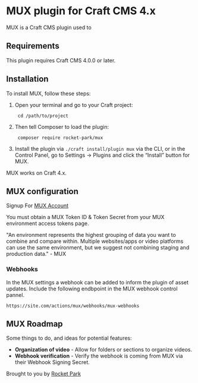 # MUX plugin for Craft CMS 4.x

MUX is a Craft CMS plugin used to 

## Requirements

This plugin requires Craft CMS 4.0.0 or later.

## Installation

To install MUX, follow these steps:

1. Open your terminal and go to your Craft project:

        cd /path/to/project

2. Then tell Composer to load the plugin:

        composer require rocket-park/mux

3. Install the plugin via `./craft install/plugin mux` via the CLI, or in the Control Panel, go to Settings → Plugins and click the “Install” button for MUX.

MUX works on Craft 4.x.

## MUX configuration

Signup For [MUX Account](https://mux.com/)

You must obtain a MUX Token ID & Token Secret from your MUX environment access tokens page.
 
"An environment represents the highest grouping of data you want to combine and compare within. Multiple websites/apps or video platforms can use the same environment, but we suggest not combining staging and production data." - MUX

### Webhooks
In the MUX settings a webhook can be added to inform the plugin of asset updates. 
Include the following endbpoint in the MUX webhook control pannel.

`https://site.com/actions/mux/webhooks/mux-webhooks`

## MUX Roadmap

Some things to do, and ideas for potential features:

* **Organization of video** - Allow for folders or sections to organize videos.
* **Webhook verification** - Verify the webhook is coming from MUX via their Webhook Signing Secret.

Brought to you by [Rocket Park](https://rocketpark.com/)